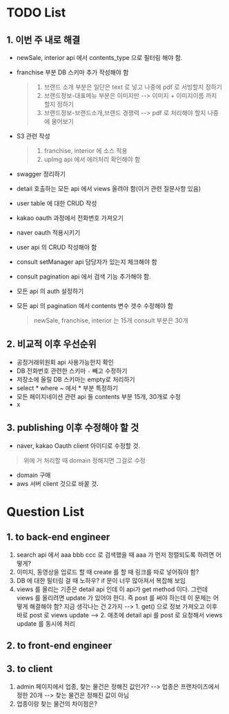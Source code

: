 # TODO List

## 1. 이번 주 내로 해결

* newSale, interior api 에서 contents_type 으로 필터링 해야 함.

* franchise 부분 DB 스키마 추가 작성해야 함
  > 1. 브랜드 소개 부분은 일단은 text 로 넣고 나중에 pdf 로 서빙할지 정하기
  > 2. 브랜드정보-대표메뉴 부분은 이미지만 --> 이미지 + 이미지이름 까지 할지 정하기
  > 3. 브랜드정보-브랜드소개,브랜드 경쟁력 --> pdf 로 처리해야 할지 나중에 물어보기


* S3 관련 작성
  > 1. franchise, interior 에 소스 적용
  > 2. upImg api 에서 에러처리 확인해야 함

* swagger 정리하기
* detail 호출하는 모든 api 에서 views 올려야 함(이거 관련 질문사항 있음)
* user table 에 대한 CRUD 작성
* kakao oauth 과정에서 전화번호 가져오기
* naver oauth 적용시키기
* user api 의 CRUD 작성해야 함
* consult setManager api 담당자가 있는지 체크해야 함
* consult pagination api 에서 검색 기능 추가해야 함.
* 모든 api 의 auth 설정하기

* 모든 api 의 pagination 에서 contents 변수 갯수 수정해야 함
  > newSale, franchise, interior 는 15개
  > consult 부분은 30개


## 2. 비교적 이후 우선순위

* 공정거래위원회 api 사용가능한지 확인
* DB 전화번호 관련한 스키마 `-` 빼고 수정하기
* 저장소에 올릴 DB 스키마는 empty로 처리하기
* select * where ~ 에서 * 부분 특정하기
* 모든 페이지네이션 관련 api 들 contents 부분 15개, 30개로 수정
* x

## 3. publishing 이후 수정해야 할 것

* naver, kakao Oauth client 아이디로 수정할 것.
 > 위에 거 처리할 때 domain 정해지면 그걸로 수정

* domain 구매
* aws 서버 client 것으로 바꿀 것.

# Question List

## 1. to back-end engineer

1. search api 에서 aaa bbb ccc 로 검색했을 때 aaa 가 먼저 정렬되도록 하려면 어떻게?
2. 이미지, 동영상을 업로드 할 때 create 를 할 때 링크를 따로 넣어줘야 함?
3. DB 에 대한 필터링 걸 때 노하우? if 문이 너무 많아져서 복잡해 보임
4. views 를 올리는 기준은 detail api 인데 이 api가 get method 이다. 그런데 views 를 올리려면 update 가 있어야 한다. 즉 post 를 써야 하는데 이 문제는 어떻게 해결해야 함? 지금 생각나는 건 2가지
--> 1. get() 으로 정보 가져오고 이후 바로 post 로 views update
--> 2. 애초에 detail api 를 post 로 요청해서 views update 를 동시에 처리

## 2. to front-end engineer

## 3. to client

1. admin 페이지에서 업종, 찾는 물건은 정해진 값인가?
    --> 업종은 프랜차이즈에서 정한 20개
    --> 찾는 물건은 정해진 값이 아님
2. 업종이랑 찾는 물건의 차이점은?
